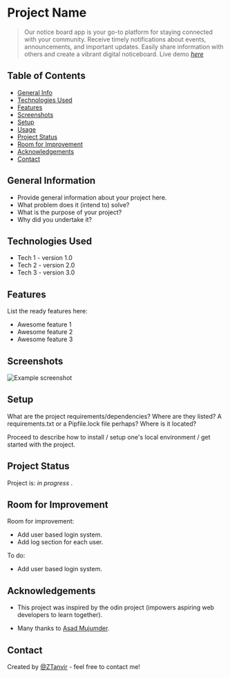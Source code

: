 # Project Name

> Our notice board app is your go-to platform for staying connected with your community. Receive timely notifications about events, announcements, and important updates. Easily share information with others and create a vibrant digital noticeboard.
> Live demo [_here_](https://www.example.com)

## Table of Contents

- [General Info](#general-information)
- [Technologies Used](#technologies-used)
- [Features](#features)
- [Screenshots](#screenshots)
- [Setup](#setup)
- [Usage](#usage)
- [Project Status](#project-status)
- [Room for Improvement](#room-for-improvement)
- [Acknowledgements](#acknowledgements)
- [Contact](#contact)

## General Information

- Provide general information about your project here.
- What problem does it (intend to) solve?
- What is the purpose of your project?
- Why did you undertake it?
<!-- You don't have to answer all the questions - just the ones relevant to your project. -->

## Technologies Used

- Tech 1 - version 1.0
- Tech 2 - version 2.0
- Tech 3 - version 3.0

## Features

List the ready features here:

- Awesome feature 1
- Awesome feature 2
- Awesome feature 3

## Screenshots

![Example screenshot](./img/screenshot.png)

<!-- If you have screenshots you'd like to share, include them here. -->

## Setup

What are the project requirements/dependencies? Where are they listed? A requirements.txt or a Pipfile.lock file perhaps? Where is it located?

Proceed to describe how to install / setup one's local environment / get started with the project.

## Project Status

Project is: _in progress_ .

## Room for Improvement

Room for improvement:

- Add user based login system.
- Add log section for each user.

To do:

- Add user based login system.

## Acknowledgements

- This project was inspired by the odin project (impowers aspiring web developers to learn together).

- Many thanks to [Asad Mujumder](https://github.com/Asad13).

## Contact

Created by [@ZTanvir](https://github.com/ZTanvir) - feel free to contact me!
